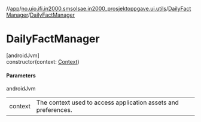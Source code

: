//[app](../../../index.md)/[no.uio.ifi.in2000.smsolsae.in2000_prosjektoppgave.ui.utils](../index.md)/[DailyFactManager](index.md)/[DailyFactManager](-daily-fact-manager.md)

# DailyFactManager

[androidJvm]\
constructor(context: [Context](https://developer.android.com/reference/kotlin/android/content/Context.html))

#### Parameters

androidJvm

| | |
|---|---|
| context | The context used to access application assets and preferences. |
